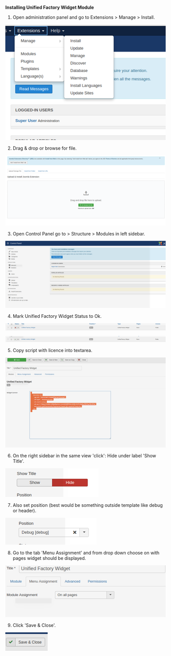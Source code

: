 **Installing Unified Factory Widget Module**

1. Open administration panel and go to Extensions > Manage > Install.

![alt text](https://github.com/UnifiedFactory/AppJoomlaModule/blob/master/doc/img/step0.png)

2. Drag & drop or browse for file.

![alt text](https://github.com/UnifiedFactory/AppJoomlaModule/blob/master/doc/img/step1.png)

3. Open Control Panel go to > Structure > Modules in left sidebar.

![alt text](https://github.com/UnifiedFactory/AppJoomlaModule/blob/master/doc/img/step2.png)

4. Mark Unified Factory Widget Status to Ok.

![alt text](https://github.com/UnifiedFactory/AppJoomlaModule/blob/master/doc/img/step3.png)

![alt text](https://github.com/UnifiedFactory/AppJoomlaModule/blob/master/doc/img/step4.png)

5. Copy script with licence into textarea.

![alt text](https://github.com/UnifiedFactory/AppJoomlaModule/blob/master/doc/img/step5.png)

6. On the right sidebar in the same view 'click': Hide under label 'Show Title'.

![alt text](https://github.com/UnifiedFactory/AppJoomlaModule/blob/master/doc/img/step6.png)

7. Also set position (best would be something outside template like debug or header).

![alt text](https://github.com/UnifiedFactory/AppJoomlaModule/blob/master/doc/img/step7.png)

8. Go to the tab 'Menu Assignment' and from drop down choose on with pages widget should be displayed.

![alt text](https://github.com/UnifiedFactory/AppJoomlaModule/blob/master/doc/img/step8.png)

9. Click 'Save & Close'.

![alt text](https://github.com/UnifiedFactory/AppJoomlaModule/blob/master/doc/img/step9.png)
